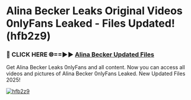 # Alina Becker Leaks Original Videos 0nlyFans Leaked - Files Updated! (hfb2z9)

<h3>🔴 CLICK HERE 🌐==►► <a href="https://mediafile.pages.dev?q=Alina+Becker&ref=D4RT" rel="nofollow">Alina Becker Updated Files</a></h3>

Get Alina Becker Leaks 0nlyFans and all content. Now you can access all videos and pictures of Alina Becker 0nlyFans Leaked. New Updated Files 2025!

[![hfb2z9](https://github.com/user-attachments/assets/8c521d6e-e6e3-4a75-9320-d58ab9d79d5b)](https://mediafile.pages.dev?q=Alina+Becker&ref=D4RT)